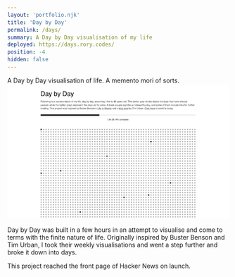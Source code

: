 ```yaml
---
layout: 'portfolio.njk'
title: 'Day by Day'
permalink: /days/
summary: A Day by Day visualisation of my life
deployed: https://days.rory.codes/
position: -4
hidden: false
---
```


A Day by Day visualisation of life. A memento mori of sorts.
![Day by Day app screenshot](/assets/images/days.webp 'Day by Day')

Day by Day was built in a few hours in an attempt to visualise and come to terms with the finite nature of life.
Originally inspired by Buster Benson and Tim Urban, I took their weekly visualisations and went a step further and
broke it down into days.

This project reached the front page of Hacker News on launch.
